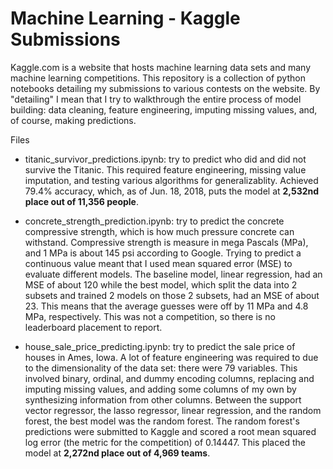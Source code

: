 # Machine Learning - Kaggle Submissions
Kaggle.com is a website that hosts machine learning data sets and many machine learning competitions. This repository is a collection of python notebooks detailing my submissions to various contests on the website. By "detailing" I mean that I try to walkthrough the entire process of model building: data cleaning, feature engineering, imputing missing values, and, of course, making predictions. 

Files
+ titanic_survivor_predictions.ipynb: try to predict who did and did not survive the Titanic. This required feature engineering, missing value imputation, and testing various algorithms for generalizablity. Achieved 79.4% accuracy, which, as of Jun. 18, 2018, puts the model at **2,532nd place out of 11,356 people**. 

+ concrete_strength_prediction.ipynb: try to predict the concrete compressive strength, which is how much pressure concrete can withstand. Compressive strength is measure in mega Pascals (MPa), and 1 MPa is about 145 psi according to Google. Trying to predict a continuous value meant that I used mean squared error (MSE) to evaluate different models. The baseline model, linear regression, had an MSE of about 120 while the best model, which split the data into 2 subsets and trained 2 models on those 2 subsets, had an MSE of about 23. This means that the average guesses were off by 11 MPa and 4.8 MPa, respectively. This was not a competition, so there is no leaderboard placement to report.

+ house_sale_price_predicting.ipynb: try to predict the sale price of houses in Ames, Iowa. A lot of feature engineering was required to due to the dimensionality of the data set: there were 79 variables. This involved binary, ordinal, and dummy encoding columns, replacing and imputing missing values, and adding some columns of my own by synthesizing information from other columns. Between the support vector regressor, the lasso regressor, linear regression, and the random forest, the best model was the random forest. The random forest's predictions were submitted to Kaggle and scored a root mean squared log error (the metric for the competition) of 0.14447. This placed the model at **2,272nd place out of 4,969 teams**.
